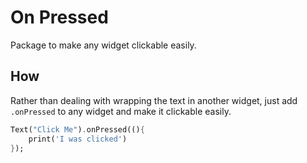 # On Pressed

 Package to make any widget clickable easily.

## How

Rather than dealing with wrapping the text in another widget, just add `.onPressed` to any widget and make it clickable easily.

```dart
Text("Click Me").onPressed((){
    print('I was clicked')
});
```

